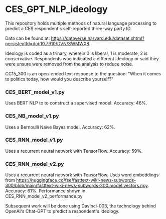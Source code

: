 # CES_GPT_NLP_ideology

This repository holds multiple methods of natural language processing to predict a CES respondent's self-reported three-way party ID. 

Data can be found at: https://dataverse.harvard.edu/dataset.xhtml?persistentId=doi:10.7910/DVN/SWMWX8.

Ideology is coded as a trinary, wherein 0 is liberal, 1 is moderate, 2 is conservative. Respondents who indicated a different ideology or said they were unsure were removed from the analysis to reduce noise. 


CC15_300 is an open-ended text response to the question: "When it comes to politics today, how would you describe yourself?"


### CES_BERT_model_v1.py ##
Uses BERT NLP to to construct a supervised model. Accuracy: 46%.  

### CES_NB_model_v1.py ##
Uses a Bernoulli Naïve Bayes model. Accuracy: 62%.

### CES_RNN_model_v1.py ##
Uses a recurrent neural network with TensorFlow. Accuracy: 59%. 

### CES_RNN_model_v2.py ##
Uses a recurrent neural network with TensorFlow. Uses word embeddings from https://huggingface.co/fse/fasttext-wiki-news-subwords-300/blob/main/fasttext-wiki-news-subwords-300.model.vectors.npy.
Accuracy: 61%. 
Performance shown in CES_RNN_model_v2_performance.py 



Subsequent work will be done using Davinci-003, the technology behind OpenAI's Chat-GPT to predict a respondent's ideology.  
